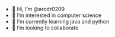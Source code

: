 - 👋 Hi, I’m @arodr0209
- 👀 I’m interested in computer science
- 🌱 I’m currently learning java and python
- 💞️ I’m looking to collaborate

<!---
arodr0209/arodr0209 is a ✨ special ✨ repository because its `README.md` (this file) appears on your GitHub profile.
You can click the Preview link to take a look at your changes.
--->

